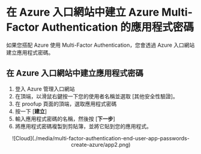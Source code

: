 <properties 
	pageTitle="在 Azure 入口網站中建立 Azure Multi-Factor Authentication 的應用程式密碼" 
	description="此頁面會顯示使用者如何在 Azure 入口網站中建立其他應用程式密碼。" 
	services="multi-factor-authentication" 
	documentationCenter="" 
	authors="billmath" 
	manager="terrylan" 
	editor="bryanla"/>

<tags 
	ms.service="multi-factor-authentication" 
	ms.workload="identity" 
	ms.tgt_pltfrm="na" 
	ms.devlang="na" 
	ms.topic="article" 
	ms.date="06/02/2015" 
	ms.author="billmath"/>

# 在 Azure 入口網站中建立 Azure Multi-Factor Authentication 的應用程式密碼

如果您搭配 Azure 使用 Multi-Factor Authentication，您會透過 Azure 入口網站建立應用程式密碼。

## 在 Azure 入口網站中建立應用程式密碼

1. 登入 Azure 管理入口網站
3. 在頂端，以滑鼠右鍵按一下您的使用者名稱並選取 [其他安全性驗證]。
5. 在 proofup 頁面的頂端，選取應用程式密碼
6. 按一下 [**建立**]
7. 輸入應用程式密碼的名稱，然後按 [**下一步**]
8. 將應用程式密碼複製到剪貼簿，並將它貼到您的應用程式。


<center>![Cloud](./media/multi-factor-authentication-end-user-app-passwords-create-azure/app2.png)</center>

<!---HONumber=July15_HO2-->